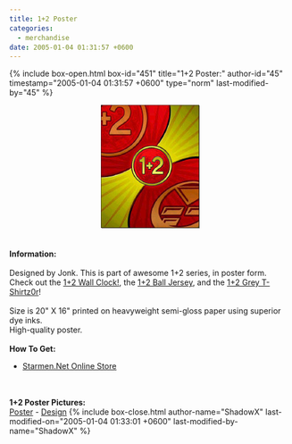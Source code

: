 ```yaml
---
title: 1+2 Poster
categories:
  - merchandise
date: 2005-01-04 01:31:57 +0600
---
```

{% include box-open.html box-id="451" title="1+2 Poster:" author-id="45" timestamp="2005-01-04 01:31:57 +0600" type="norm" last-modified-by="45" %}
	<center>
	<img src="/merchandise/images/smn_12p_title.jpg" border="0" alt="1+2 Poster" />
	</center>
	<br /><br />
	<b>Information:</b>
	<br /><br />
	Designed by Jonk. This is part of awesome 1+2 series, in poster form. Check out the 
	<a href="/merchandise/smn/12wc.php">1+2 Wall Clock!</a>, the 
	<a href="/merchandise/smn/12bj.php">1+2 Ball Jersey</a>, and the 
	<a href="/merchandise/smn/12gts.php">1+2 Grey T-Shirtz0r</a>!
	<br /><br />
	Size is 20" X 16" printed on heavyweight semi-gloss paper using superior dye inks.  
	High-quality poster.
	<br /><br />
	<b>How To Get:</b>
	<br />
	<ul>
	<li><a href="http://www.cafeshops.com/starmen.9305339">Starmen.Net Online Store</a></li>
	</ul>
	<br /><br />
	<b>1+2 Poster Pictures:</b>
	<br />
	<a href="/merchandise/images/smn_12p_poster.jpg">Poster</a> - <a href="/merchandise/images/smn_12p_design.jpg">Design</a>
{% include box-close.html author-name="ShadowX" last-modified-on="2005-01-04 01:33:01 +0600" last-modified-by-name="ShadowX" %}
